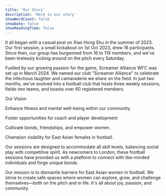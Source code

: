 ```yaml
---
title: 'Our Story'
description: 'Here is our story'
showWordCount: false
showDate: false
showReadingTime: false
---
```


<div class="min-h-screen px-4">

It all began with a casual post on Xiao Hong Shu in the summer of 2023. Our first session, a small kickabout on 1st Oct 2023, drew 16 participants. Since then, our group has burgeoned from 16 to 119 members, and we've been tirelessly kicking around on the pitch every Saturday.

Fuelled by our growing passion for the game, Screamer Alliance WFC was set up in March 2024. We named our club "Screamer Alliance" to celebrate the infectious laughter and camaraderie we share on the field. In just two months, we've evolved into a football club that hosts three weekly sessions, fields two teams, and boasts over 60 registered members.

<section>
<p class="font-extrabold text-2xl text-center text-white">Our Vision</p>
<div class="text-center md:flex md:justify-center text-white">
<p>Enhance fitness and mental well-being within our community.</p>
<p>Foster opportunities for coach and player development</p>
<p>Cultivate bonds, friendships, and empower women.</p>
<p>Champion visibility for East Asian females in football.</p>
</div>
</section>

Our sessions are designed to accommodate all skill levels, balancing social play with competitive spirit. As newcomers to London, these football sessions have provided us with a platform to connect with like-minded individuals and forge unique bonds.

Our mission is to dismantle barriers for East Asian women in football. We strive to create safe spaces where women can explore, grow, and challenge themselves—both on the pitch and in life. It's all about joy, passion, and community.

</div>
